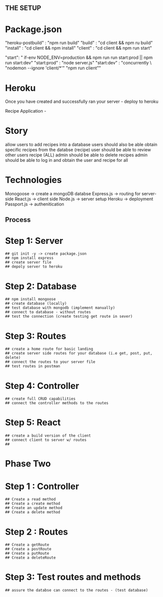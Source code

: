 ## THE SETUP

# Package.json
"heroku-postbuild" : "npm run build"
"build" : "cd client && npm ru build"
"install" : "cd client && npm install"
"client" : "cd client && npm run start"
<!-- if the enviornment is production run line 8 if not run line 10 -->
"start": " if-env NODE_ENV=production && npm run run start:prod || npm run start:dev"
"start:prod" : "node server.js"
"start:dev" : "concurrently \ "nodemon --ignore 'client/*'" \"npm run client\""

# Heroku
Once you have created and successfully ran your server - deploy to heroku


Recipe Application -

# Story 
allow users to add recipes into a database 
users should also be able obtain specific recipes from the databse (recipe)
user should be able to review other users recipe (ALL)
admin should be able to delete recipes 
admin should be able to log in and obtain the user and recipe for all 

# Technologies 
Monogoose -> create a mongoDB databse
Express.js -> routing for server-side
React.js -> client side 
Node.js -> server setup
Heroku -> deployment 
Passport.js -> authenitication

## Process
# Step 1:   Server
    ## git init -y -> create package.json
    ## npm install express
    ## create server file 
    ## depoly server to heroku 

# Step 2: Database
    ## npm install mongoose
    ## create database (locally)
    ## test database with mongodb (implement manually)
    ## connect to database - without routes 
    ## test the connection (create testing get route in sever)

# Step 3: Routes 
    ## create a home route for basic landing 
    ## create server side routes for your database (i.e get, post, put, delete)
    ## connect the routes to your server file 
    ## test routes in postman 

# Step 4: Controller
    ## create full CRUD capabilities 
    ## connect the controller methods to the routes 

# Step 5: React
    ## create a build version of the client
    ## connect client to server w/ routes
    ## 




# Phase Two

# Step 1 : Controller
    ## Create a read method
    ## Create a create method
    ## Create an update method
    ## Create a delete method

# Step 2 : Routes
    ## Create a getRoute
    ## Create a postRoute
    ## Create a putRoute
    ## Create a deleteRoute

# Step 3: Test routes and methods
    ## assure the databse can connect to the routes - (test database)